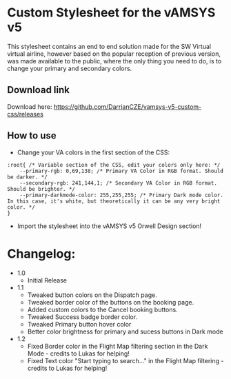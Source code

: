 # Custom Stylesheet for the vAMSYS v5
This stylesheet contains an end to end solution made for the SW Virtual virtual airline, however based on the popular reception of previous version, was made available to the public, where the only thing you need to do, is to change your primary and secondary colors.

## Download link
Download here: https://github.com/DarrianCZE/vamsys-v5-custom-css/releases

## How to use
- Change your VA colors in the first section of the CSS:

```
:root{ /* Variable section of the CSS, edit your colors only here: */
	--primary-rgb: 0,69,138; /* Primary VA Color in RGB format. Should be darker. */
	--secondary-rgb: 241,144,1; /* Secondary VA Color in RGB format. Should be brighter. */
	--primary-darkmode-color: 255,255,255; /* Primary Dark mode color. In this case, it's white, but theoretically it can be any very bright color. */
}
```
- Import the stylesheet into the vAMSYS v5 Orwell Design section!

# Changelog:
- 1.0
	- Initial Release
- 1.1
	- Tweaked button colors on the Dispatch page. 
	- Tweaked border color of the buttons on the booking page.
	- Added custom colors to the Cancel booking buttons. 
	- Tweaked Success badge border color.
	- Tweaked Primary button hover color
 	- Better color brightness for primary and sucess buttons in Dark mode
- 1.2
	- Fixed Border color in the Flight Map filtering section in the Dark Mode - credits to Lukas for helping!
	- Fixed Text color "Start typing to search..." in the Flight Map filtering - credits to Lukas for helping!
